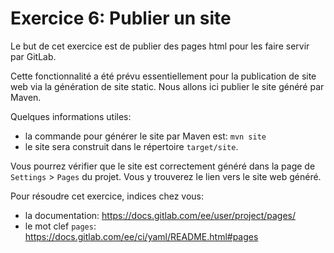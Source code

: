 Exercice 6: Publier un site
===

Le but de cet exercice est de publier des pages html pour les faire servir par GitLab.

Cette fonctionnalité a été prévu essentiellement pour la publication de site web via la génération de site static. Nous allons ici publier le site généré par Maven.

Quelques informations utiles:

- la commande pour générer le site par Maven est: `mvn site`
- le site sera construit dans le répertoire `target/site`.

Vous pourrez vérifier que le site est correctement généré dans la page de `Settings` > `Pages` du projet. Vous y trouverez le lien vers le site web généré.

Pour résoudre cet exercice, indices chez vous:

- la documentation: https://docs.gitlab.com/ee/user/project/pages/
- le mot clef `pages`: https://docs.gitlab.com/ee/ci/yaml/README.html#pages
